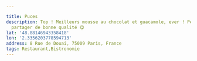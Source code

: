 ```yaml
---

title: Puces
description: Top ! Meilleurs mousse au chocolat et guacamole, ever ! Petit plat à
  partager de bonne qualité 😋
lat: '48.88146943358418'
lon: '2.3356203778594713'
address: 8 Rue de Douai, 75009 Paris, France
tags: Restaurant,Bistronomie
---
```

